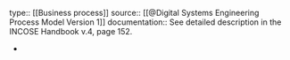 type:: [[Business process]]
source:: [[@Digital Systems Engineering Process Model Version 1]]
documentation:: See detailed description in the INCOSE Handbook v.4, page 152.

-